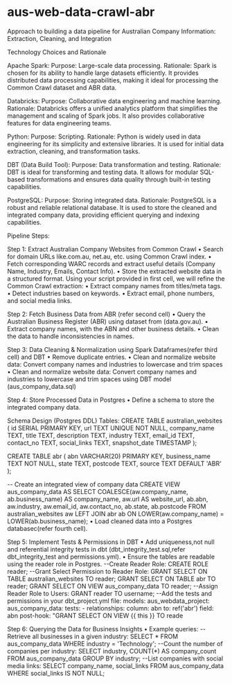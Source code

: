 # aus-web-data-crawl-abr
Approach to building a data pipeline for Australian Company Information: Extraction, Cleaning, and Integration

Technology Choices and Rationale 

Apache Spark:
Purpose: Large-scale data processing. 
Rationale: Spark is chosen for its ability to handle large datasets efficiently. It provides distributed data processing capabilities, making it ideal for processing the Common Crawl dataset and ABR data. 

Databricks:
Purpose: Collaborative data engineering and machine learning. 
Rationale: Databricks offers a unified analytics platform that simplifies the management and scaling of Spark jobs. It also provides collaborative features for data engineering teams. 

Python:
Purpose: Scripting. 
Rationale: Python is widely used in data engineering for its simplicity and extensive libraries. It is used for initial data extraction, cleaning, and transformation tasks. 

DBT (Data Build Tool):
Purpose: Data transformation and testing. 
Rationale: DBT is ideal for transforming and testing data. It allows for modular SQL-based transformations and ensures data quality through built-in testing capabilities. 

PostgreSQL:
Purpose: Storing integrated data. Rationale: 
PostgreSQL is a robust and reliable relational database. It is used to store the cleaned and integrated company data, providing efficient querying and indexing capabilities.

Pipeline Steps:

Step 1: 
Extract Australian Company Websites from Common Crawl 
• Search for domain URLs like.com.au, net.au, etc. using Common Crawl index. 
• Fetch corresponding WARC records and extract useful details (Company Name, Industry, Emails, Contact Info).
• Store the extracted website data in a structured format. Using your script provided in first cell, we will refine the Common Crawl extraction: 
• Extract company names from titles/meta tags. 
• Detect industries based on keywords. 
• Extract email, phone numbers, and social media links.

Step 2: Fetch Business Data from ABR (refer second cell)
• Query the Australian Business Register (ABR) using  dataset from (data.gov.au). 
• Extract company names, with the ABN and other business details. 
• Clean the data to handle inconsistencies in names.

Step 3: 
Data Cleaning & Normalization using Spark Dataframes(refer third cell) and DBT 
• Remove duplicate entries. 
• Clean and normalize website data: Convert company names and industries to lowercase and trim spaces 
• Clean and normalize website data: Convert company names and industries to lowercase and trim spaces using DBT model (aus_company_data.sql)

Step 4: Store Processed Data in Postgres 
• Define a schema to store the integrated company data. 

Schema Design (Postgres DDL) Tables:
CREATE TABLE australian_websites ( id SERIAL PRIMARY KEY, url TEXT UNIQUE NOT NULL, company_name TEXT, title TEXT, description TEXT, industry TEXT, email_id TEXT, contact_no TEXT, social_links TEXT, snapshot_date TIMESTAMP );

CREATE TABLE abr ( abn VARCHAR(20) PRIMARY KEY, business_name TEXT NOT NULL, state TEXT, postcode TEXT, source TEXT DEFAULT 'ABR' );

-- Create an integrated view of company data 
CREATE VIEW aus_company_data AS SELECT COALESCE(aw.company_name, ab.business_name) AS company_name, aw.url AS website_url, ab.abn, aw.industry, aw.email_id, aw.contact_no, ab.state, ab.postcode FROM australian_websites aw LEFT JOIN abr ab ON LOWER(aw.company_name) = LOWER(ab.business_name);
• Load cleaned data into a Postgres databasec(refer fourth cell). 

Step 5: Implement Tests & Permissions in DBT 
• Add uniqueness,not null and referential integrity tests in dbt (dbt_integrity_test.sql,refer dbt_integrity_test and permissions.yml). 
• Ensure the tables are readable using the reader role in Postgres.
--Create Reader Role: CREATE ROLE reader; --Grant Select Permission to Reader Role: GRANT SELECT ON TABLE australian_websites TO reader; GRANT SELECT ON TABLE abr TO reader; GRANT SELECT ON VIEW aus_company_data TO reader; --Assign Reader Role to Users: GRANT reader TO username;
--Add the tests and permissions in your dbt_project.yml file:
models: aus_webdata_project: aus_company_data: tests: - relationships: column: abn to: ref('abr') field: abn post-hook: "GRANT SELECT ON VIEW {{ this }} TO reade

Step 6: Querying the Data for Business Insights 
• Example queries:
  --Retrieve all businesses in a given industry:
SELECT * FROM aus_company_data WHERE industry = 'Technology';
--Count the number of companies per industry:
SELECT industry, COUNT(*) AS company_count FROM aus_company_data GROUP BY industry;
--List companies with social media links: SELECT company_name, social_links FROM aus_company_data WHERE social_links IS NOT NULL;

